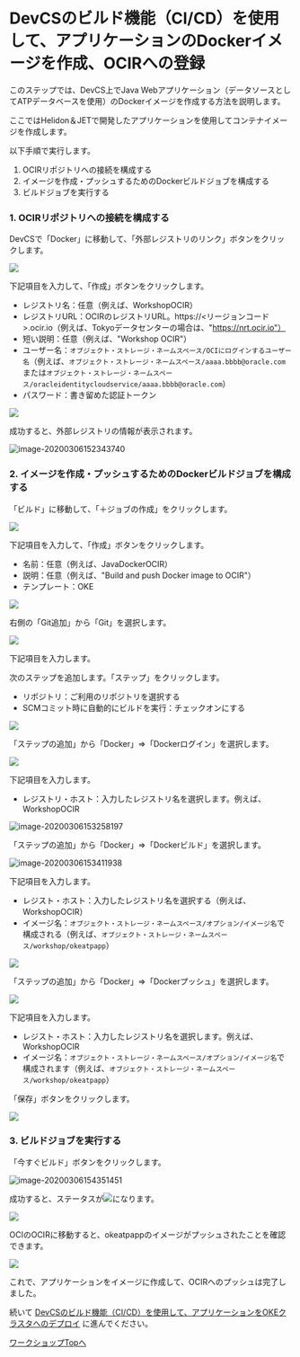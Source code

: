 DevCSのビルド機能（CI/CD）を使用して、アプリケーションのDockerイメージを作成、OCIRへの登録
=======
このステップでは、DevCS上でJava Webアプリケーション（データソースとしてATPデータベースを使用）のDockerイメージを作成する方法を説明します。

ここではHelidon＆JETで開発したアプリケーションを使用してコンテナイメージを作成します。

以下手順で実行します。

1. OCIRリポジトリへの接続を構成する
2. イメージを作成・プッシュするためのDockerビルドジョブを構成する
3. ビルドジョブを実行する

### 1. OCIRリポジトリへの接続を構成する

DevCSで「Docker」に移動して、「外部レジストリのリンク」ボタンをクリックします。

![](images/1500.jpg "")

下記項目を入力して、「作成」ボタンをクリックします。

+ レジストリ名：任意（例えば、WorkshopOCIR）
+ レジストリURL：OCIRのレジストリURL。https://<リージョンコード>.ocir.io（例えば、Tokyoデータセンターの場合は、"https://nrt.ocir.io"）
+ 短い説明：任意（例えば、"Workshop OCIR"）
+ ユーザー名：`オブジェクト・ストレージ・ネームスペース/OCIにログインするユーザー名`（例えば、`オブジェクト・ストレージ・ネームスペース/aaaa.bbbb@oracle.com`または`オブジェクト・ストレージ・ネームスペース/oracleidentitycloudservice/aaaa.bbbb@oracle.com`）
+ パスワード：書き留めた認証トークン

![](images/1510.jpg)

成功すると、外部レジストリの情報が表示されます。

![image-20200306152343740](images/1520.jpg)

### 2. イメージを作成・プッシュするためのDockerビルドジョブを構成する

「ビルド」に移動して、「＋ジョブの作成」をクリックします。

![](images/1530.jpg)

下記項目を入力して、「作成」ボタンをクリックします。

+ 名前：任意（例えば、JavaDockerOCIR）
+ 説明：任意（例えば、"Build and push Docker image to OCIR"）
+ テンプレート：OKE

![](images/1540.jpg)

右側の「Git追加」から「Git」を選択します。

![](images/1550.jpg)

下記項目を入力します。

次のステップを追加します。「ステップ」をクリックします。

+ リポジトリ：ご利用のリポジトリを選択する
+ SCMコミット時に自動的にビルドを実行：チェックオンにする

![](images/1560.jpg)

「ステップの追加」から「Docker」⇒「Dockerログイン」を選択します。

![](images/1590.jpg)

下記項目を入力します。

+ レジストリ・ホスト：入力したレジストリ名を選択します。例えば、WorkshopOCIR

![image-20200306153258197](images/1610.jpg)

「ステップの追加」から「Docker」⇒「Dockerビルド」を選択します。

![image-20200306153411938](images/1620.jpg)

下記項目を入力します。

+ レジスト・ホスト：入力したレジストリ名を選択する（例えば、WorkshopOCIR）
+ イメージ名：`オブジェクト・ストレージ・ネームスペース/オプション/イメージ名`で構成される（例えば、`オブジェクト・ストレージ・ネームスペース/workshop/okeatpapp`）

![](images/1630.jpg)

「ステップの追加」から「Docker」⇒「Dockerプッシュ」を選択します。

![](images/1632.jpg)

下記項目を入力します。

+ レジスト・ホスト：入力したレジストリ名を選択します。例えば、WorkshopOCIR
+ イメージ名：`オブジェクト・ストレージ・ネームスペース/オプション/イメージ名`で構成されます（例えば、`オブジェクト・ストレージ・ネームスペース/workshop/okeatpapp`）

「保存」ボタンをクリックします。

![](images/1640.jpg)

### 3. ビルドジョブを実行する

「今すぐビルド」ボタンをクリックします。

![image-20200306154351451](images/1650.jpg)

成功すると、ステータスが![](images/status_success.jpg "")になります。

![](images/1660.jpg "")

OCIのOCIRに移動すると、okeatpappのイメージがプッシュされたことを確認できます。

![](images/1690.jpg "")

これで、アプリケーションをイメージに作成して、OCIRへのプッシュは完了しました。

続いて [DevCSのビルド機能（CI/CD）を使用して、アプリケーションをOKEクラスタへのデプロイ](WorkshopGuide900DeployToOKECluster.md) に進んでください。

[ワークショップTopへ](../README.md)